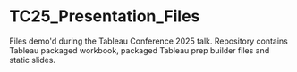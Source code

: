 # TC25_Presentation_Files
Files demo'd during the Tableau Conference 2025 talk.
Repository contains Tableau packaged workbook, packaged Tableau prep builder files and static slides.
